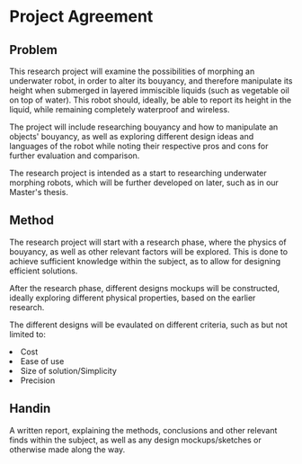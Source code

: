 # Project Agreement

## Problem

This research project will examine the possibilities of morphing an underwater robot, in order to alter its bouyancy, and therefore manipulate its height when submerged in layered immiscible liquids (such as vegetable oil on top of water). This robot should, ideally, be able to report its height in the liquid, while remaining completely waterproof and wireless.

The project will include researching bouyancy and how to manipulate an objects' bouyancy, as well as exploring different design ideas and languages of the robot while noting their respective pros and cons for further evaluation and comparison.

The research project is intended as a start to researching underwater morphing robots, which will be further developed on later, such as in our Master's thesis.

## Method

The research project will start with a research phase, where the physics of bouyancy, as well as other relevant factors will be explored. This is done to achieve sufficient knowledge within the subject, as to allow for designing efficient solutions.

After the research phase, different designs mockups will be constructed, ideally exploring different physical properties, based on the earlier research.

The different designs will be evaulated on different criteria, such as but not limited to:

<li>Cost</li>
<li>Ease of use</li>
<li>Size of solution/Simplicity</li>
<li>Precision</li>

## Handin

A written report, explaining the methods, conclusions and other relevant finds within the subject, as well as any design mockups/sketches or otherwise made along the way.

